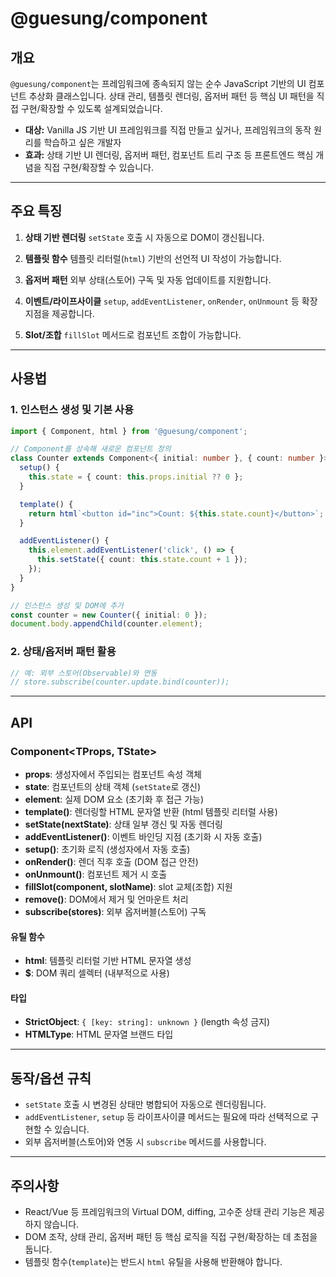
# @guesung/component

## 개요

`@guesung/component`는 프레임워크에 종속되지 않는 순수 JavaScript 기반의 UI 컴포넌트 추상화 클래스입니다.
상태 관리, 템플릿 렌더링, 옵저버 패턴 등 핵심 UI 패턴을 직접 구현/확장할 수 있도록 설계되었습니다.

- **대상:** Vanilla JS 기반 UI 프레임워크를 직접 만들고 싶거나, 프레임워크의 동작 원리를 학습하고 싶은 개발자
- **효과:** 상태 기반 UI 렌더링, 옵저버 패턴, 컴포넌트 트리 구조 등 프론트엔드 핵심 개념을 직접 구현/확장할 수 있습니다.

---

## 주요 특징

1. **상태 기반 렌더링**
   `setState` 호출 시 자동으로 DOM이 갱신됩니다.

2. **템플릿 함수**
   템플릿 리터럴(`html`) 기반의 선언적 UI 작성이 가능합니다.

3. **옵저버 패턴**
   외부 상태(스토어) 구독 및 자동 업데이트를 지원합니다.

4. **이벤트/라이프사이클**
   `setup`, `addEventListener`, `onRender`, `onUnmount` 등 확장 지점을 제공합니다.

5. **Slot/조합**
   `fillSlot` 메서드로 컴포넌트 조합이 가능합니다.

---

## 사용법

### 1. 인스턴스 생성 및 기본 사용

```ts
import { Component, html } from '@guesung/component';

// Component를 상속해 새로운 컴포넌트 정의
class Counter extends Component<{ initial: number }, { count: number }> {
  setup() {
    this.state = { count: this.props.initial ?? 0 };
  }

  template() {
    return html`<button id="inc">Count: ${this.state.count}</button>`;
  }

  addEventListener() {
    this.element.addEventListener('click', () => {
      this.setState({ count: this.state.count + 1 });
    });
  }
}

// 인스턴스 생성 및 DOM에 추가
const counter = new Counter({ initial: 0 });
document.body.appendChild(counter.element);
```

### 2. 상태/옵저버 패턴 활용

```ts
// 예: 외부 스토어(Observable)와 연동
// store.subscribe(counter.update.bind(counter));
```

---

## API

### Component<TProps, TState>

- **props**: 생성자에서 주입되는 컴포넌트 속성 객체
- **state**: 컴포넌트의 상태 객체 (`setState`로 갱신)
- **element**: 실제 DOM 요소 (초기화 후 접근 가능)
- **template()**: 렌더링할 HTML 문자열 반환 (html 템플릿 리터럴 사용)
- **setState(nextState)**: 상태 일부 갱신 및 자동 렌더링
- **addEventListener()**: 이벤트 바인딩 지점 (초기화 시 자동 호출)
- **setup()**: 초기화 로직 (생성자에서 자동 호출)
- **onRender()**: 렌더 직후 호출 (DOM 접근 안전)
- **onUnmount()**: 컴포넌트 제거 시 호출
- **fillSlot(component, slotName)**: slot 교체(조합) 지원
- **remove()**: DOM에서 제거 및 언마운트 처리
- **subscribe(stores)**: 외부 옵저버블(스토어) 구독

#### 유틸 함수

- **html**: 템플릿 리터럴 기반 HTML 문자열 생성
- **$**: DOM 쿼리 셀렉터 (내부적으로 사용)

#### 타입

- **StrictObject**: `{ [key: string]: unknown }` (length 속성 금지)
- **HTMLType**: HTML 문자열 브랜드 타입

---

## 동작/옵션 규칙

- `setState` 호출 시 변경된 상태만 병합되어 자동으로 렌더링됩니다.
- `addEventListener`, `setup` 등 라이프사이클 메서드는 필요에 따라 선택적으로 구현할 수 있습니다.
- 외부 옵저버블(스토어)와 연동 시 `subscribe` 메서드를 사용합니다.

---

## 주의사항

- React/Vue 등 프레임워크의 Virtual DOM, diffing, 고수준 상태 관리 기능은 제공하지 않습니다.
- DOM 조작, 상태 관리, 옵저버 패턴 등 핵심 로직을 직접 구현/확장하는 데 초점을 둡니다.
- 템플릿 함수(`template`)는 반드시 `html` 유틸을 사용해 반환해야 합니다.
